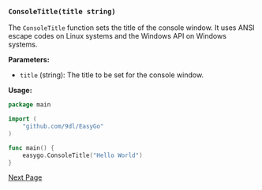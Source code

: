 ### `ConsoleTitle(title string)`

The `ConsoleTitle` function sets the title of the console window. It uses ANSI escape codes on Linux systems and the Windows API on Windows systems.

**Parameters:**

- `title` (string): The title to be set for the console window.

**Usage:**

```go
package main

import (
	"github.com/9dl/EasyGo"
)

func main() {
	easygo.ConsoleTitle("Hello World")
}
```

[Next Page](/docs/MessageBox.md)
